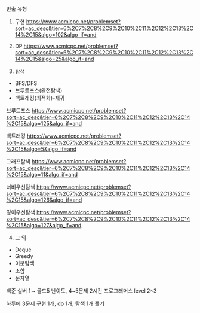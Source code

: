 빈출 유형
1. 구현
https://www.acmicpc.net/problemset?sort=ac_desc&tier=6%2C7%2C8%2C9%2C10%2C11%2C12%2C13%2C14%2C15&algo=102&algo_if=and

2. DP
https://www.acmicpc.net/problemset?sort=ac_desc&tier=6%2C7%2C8%2C9%2C10%2C11%2C12%2C13%2C14%2C15&algo=25&algo_if=and

3. 탐색
- BFS/DFS
- 브루트포스(완전탐색)
- 백트래킹(최적화)-재귀

브루트포스
https://www.acmicpc.net/problemset?sort=ac_desc&tier=6%2C7%2C8%2C9%2C10%2C11%2C12%2C13%2C14%2C15&algo=125&algo_if=and

백트래킹
https://www.acmicpc.net/problemset?sort=ac_desc&tier=6%2C7%2C8%2C9%2C10%2C11%2C12%2C13%2C14%2C15&algo=5&algo_if=and

그래프탐색
https://www.acmicpc.net/problemset?sort=ac_desc&tier=6%2C7%2C8%2C9%2C10%2C11%2C12%2C13%2C14%2C15&algo=11&algo_if=and

너비우선탐색
https://www.acmicpc.net/problemset?sort=ac_desc&tier=6%2C7%2C8%2C9%2C10%2C11%2C12%2C13%2C14%2C15&algo=126&algo_if=and

깊이우선탐색
https://www.acmicpc.net/problemset?sort=ac_desc&tier=6%2C7%2C8%2C9%2C10%2C11%2C12%2C13%2C14%2C15&algo=127&algo_if=and

4. 그 외
- Deque
- Greedy
- 이분탐색
- 조합
- 문자열

백준 실버 1 ~ 골드5 난이도, 4~5문제 2시간
프로그래머스 level 2~3

하루에 3문제
구현 1개, dp 1개, 탐색 1개 풀기
